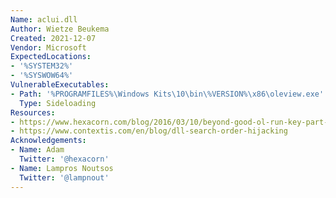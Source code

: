 ```yaml
---
Name: aclui.dll
Author: Wietze Beukema
Created: 2021-12-07
Vendor: Microsoft
ExpectedLocations:
- '%SYSTEM32%'
- '%SYSWOW64%'
VulnerableExecutables:
- Path: '%PROGRAMFILES%\Windows Kits\10\bin\%VERSION%\x86\oleview.exe'
  Type: Sideloading
Resources:
- https://www.hexacorn.com/blog/2016/03/10/beyond-good-ol-run-key-part-36/
- https://www.contextis.com/en/blog/dll-search-order-hijacking
Acknowledgements:
- Name: Adam
  Twitter: '@hexacorn'
- Name: Lampros Noutsos
  Twitter: '@lampnout'
---
```

